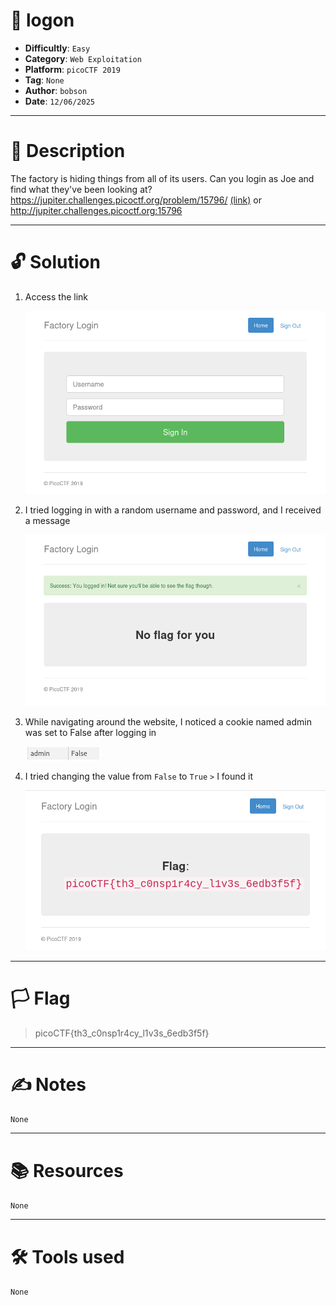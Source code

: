 # :briefcase: logon

- **Difficultly**: `Easy`
- **Category**: `Web Exploitation`
- **Platform**: `picoCTF 2019`
- **Tag**: `None`
- **Author**: `bobson`
- **Date**: `12/06/2025`

---

# :pencil: Description

The factory is hiding things from all of its users. Can you login as Joe and find what they've been looking at? https://jupiter.challenges.picoctf.org/problem/15796/ [(link)](https://play.picoctf.org/practice/challenge/46) or http://jupiter.challenges.picoctf.org:15796

---

# :unlock: Solution

1. Access the link

    ![image1](images/image1.png)

2. I tried logging in with a random username and password, and I received a message

    ![image2](images/image2.png)

3. While navigating around the website, I noticed a cookie named admin was set to False after logging in

    ![image3](images/image3.png)

4. I tried changing the value from `False` to `True` `>` I found it

    ![image4](images/image4.png)

---

# :white_flag: Flag

> picoCTF{th3_c0nsp1r4cy_l1v3s_6edb3f5f}

---

# :writing_hand: Notes

`None`

---

# :books: Resources

`None`

---

# :hammer_and_wrench: Tools used

`None`

